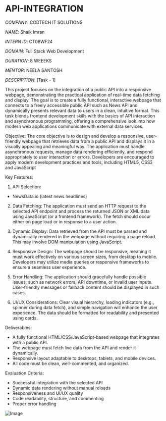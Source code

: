 # API-INTEGRATION

*COMPANY*: CODTECH IT SOLUTIONS

*NAME*: Shaik Imran

*INTERN ID*: CT08WF24

*DOMAIN*:  Full Stack Web Development

*DURATION*: 8 WEEEKS

*MENTOR*: NEELA SANTOSH

*DESCRIPTION*: [Task - 1]

This project focuses on the integration of a public API into a responsive webpage, demonstrating the practical application of real-time data fetching and display. The goal is to create a fully functional, interactive webpage that connects to a freely accessible public API such as News API and dynamically presents relevant data to users in a clean, intuitive format. This task blends frontend development skills with the basics of API interaction and asynchronous programming, offering a comprehensive look into how modern web applications communicate with external data services.

Objective:
The core objective is to design and develop a responsive, user-friendly webpage that retrieves data from a public API and displays it in a visually appealing and meaningful way. The application must handle asynchronous requests, manage data rendering efficiently, and respond appropriately to user interaction or errors. Developers are encouraged to apply modern development practices and tools, including HTML5, CSS3 and JavaScript

Key Features:

1. API Selection:

  * NewsData.io (latest news headlines)

2. Data Fetching:
   The application must send an HTTP request to the selected API endpoint and process the returned JSON or XML data using JavaScript (or a frontend framework). The fetch should occur either on page load or in response to a user action.

3. Dynamic Display:
   Data retrieved from the API must be parsed and dynamically rendered in the webpage without requiring a page reload. This may involve DOM manipulation using JavaScript.

4. Responsive Design:
   The webpage should be responsive, meaning it must work effectively on various screen sizes, from desktop to mobile. Developers may utilize media queries or responsive frameworks to ensure a seamless user experience.

5. Error Handling:
   The application should gracefully handle possible issues, such as network errors, API downtime, or invalid user inputs. User-friendly messages or fallback content should be displayed in such cases.

6. UI/UX Considerations:
   Clear visual hierarchy, loading indicators (e.g., spinner during data fetch), and simple navigation will enhance the user experience. The data should be formatted for readability and presented using cards.

Deliverables:

* A fully functional HTML/CSS/JavaScript-based webpage that integrates with a public API.
* The webpage must fetch live data from the API and render it dynamically.
* Responsive layout adaptable to desktops, tablets, and mobile devices.
* All code must be clean, well-commented, and organized.

Evaluation Criteria:

* Successful integration with the selected API
* Dynamic data rendering without manual reloads
* Responsiveness and UI/UX quality
* Code readability, structure, and commenting
* Proper error handling


![Image](https://github.com/user-attachments/assets/3703c230-7eac-47e1-9498-f24f32e33bf9)
